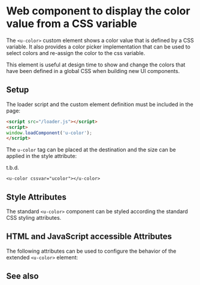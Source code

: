# Web component to display the color value from a CSS variable

The `<u-color>` custom element shows a color value that is defined by a CSS variable.  It also provides a color picker
implementation that can be used to select colors and re-assign the color to the css variable.

This element is useful at design time to show and change the colors that have been defined in a global CSS when building
new UI components.

<!-- ![u-color component](u-color.png) -->


## Setup

The loader script and the custom element definition must be included in the page:

```html
<script src="/loader.js"></script>
<script>
window.loadComponent('u-color');
</script>
```

The `u-color` tag can be placed at the destination and the size can be applied in the style attribute:

t.b.d.

`<u-color cssvar="ucolor"></u-color>`


## Style Attributes

The standard `<u-color>` component can be styled according the standard CSS styling attributes.


## HTML and JavaScript accessible Attributes

The following attributes can be used to configure the behavior of the extended `<u-color>` element:


## See also

